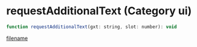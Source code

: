 # requestAdditionalText (Category ui)

```js
function requestAdditionalText(gxt: string, slot: number): void
```

[filename](requestAdditionalText_m.md ':include')